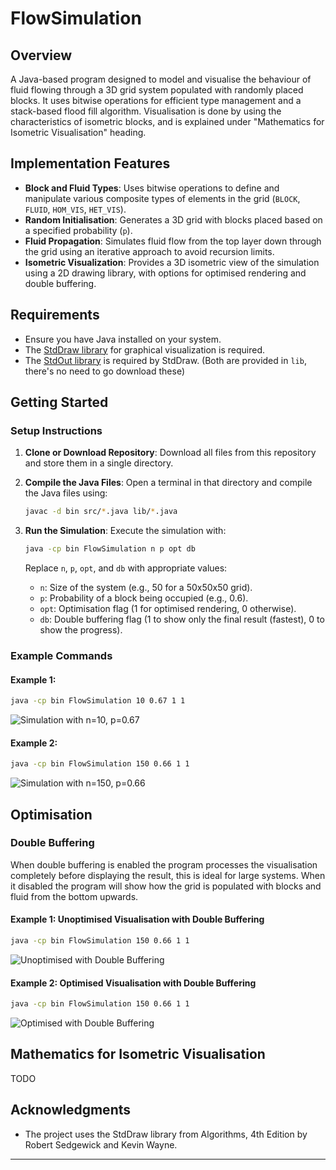 # FlowSimulation

## Overview

A Java-based program designed to model and visualise the behaviour of fluid flowing through a 3D grid system populated with randomly placed blocks. It uses bitwise operations for efficient type management and a stack-based flood fill algorithm. Visualisation is done by using the characteristics of isometric blocks, and is explained under "Mathematics for Isometric Visualisation" heading.

## Implementation Features

- **Block and Fluid Types**: Uses bitwise operations to define and manipulate various composite types of elements in the grid (`BLOCK`, `FLUID`, `HOM_VIS`, `HET_VIS`).
- **Random Initialisation**: Generates a 3D grid with blocks placed based on a specified probability (`p`).
- **Fluid Propagation**: Simulates fluid flow from the top layer down through the grid using an iterative approach to avoid recursion limits.
- **Isometric Visualization**: Provides a 3D isometric view of the simulation using a 2D drawing library, with options for optimised rendering and double buffering.

## Requirements

- Ensure you have Java installed on your system.
- The [StdDraw library](https://algs4.cs.princeton.edu/code/javadoc/edu/princeton/cs/algs4/StdDraw.html) for graphical visualization is required.
- The [StdOut library](https://algs4.cs.princeton.edu/code/edu/princeton/cs/algs4/StdOut.java.html) is required by StdDraw. (Both are provided in `lib`, there's no need to go download these)

## Getting Started

### Setup Instructions

1. **Clone or Download Repository**: 
   Download all files from this repository and store them in a single directory.

2. **Compile the Java Files**:
   Open a terminal in that directory and compile the Java files using:
   ```bash
   javac -d bin src/*.java lib/*.java
   ```

3. **Run the Simulation**:
   Execute the simulation with:
   ```bash
   java -cp bin FlowSimulation n p opt db
   ```
   Replace `n`, `p`, `opt`, and `db` with appropriate values:
   - `n`: Size of the system (e.g., 50 for a 50x50x50 grid).
   - `p`: Probability of a block being occupied (e.g., 0.6).
   - `opt`: Optimisation flag (1 for optimised rendering, 0 otherwise).
   - `db`: Double buffering flag (1 to show only the final result (fastest), 0 to show the progress).

### Example Commands

#### Example 1:
```bash
java -cp bin FlowSimulation 10 0.67 1 1
```

![Simulation with n=10, p=0.67](https://github.com/PieterRuanCronje/FlowSimulation/assets/79271609/1a53880f-de78-4c73-8db5-fc1c3ed33607)

#### Example 2:
```bash
java -cp bin FlowSimulation 150 0.66 1 1
```
![Simulation with n=150, p=0.66](https://github.com/PieterRuanCronje/FlowSimulation/assets/79271609/790fdeec-47f2-4ddc-970c-e3e88b5ae290)

## Optimisation

### Double Buffering

When double buffering is enabled the program processes the visualisation completely before displaying the result, this is ideal for large systems. When it disabled the program will show how the grid is populated with blocks and fluid from the bottom upwards.

#### Example 1: Unoptimised Visualisation with Double Buffering
```bash
java -cp bin FlowSimulation 150 0.66 1 1
```
![Unoptimised with Double Buffering](https://github.com/PieterRuanCronje/FlowSimulation/assets/79271609/7d726012-fc65-4c5c-beab-8b2223779d56)

#### Example 2: Optimised Visualisation with Double Buffering
```bash
java -cp bin FlowSimulation 150 0.66 1 1
```
![Optimised with Double Buffering](https://github.com/PieterRuanCronje/FlowSimulation/assets/79271609/cfcf3e26-274f-4fd4-a0cd-0889e2fbd4ad)

## Mathematics for Isometric Visualisation

TODO

## Acknowledgments

- The project uses the StdDraw library from Algorithms, 4th Edition by Robert Sedgewick and Kevin Wayne.

---
